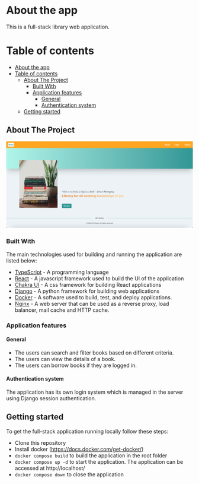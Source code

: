 # About the app
This is a full-stack library web application.

# Table of contents
- [About the app](#about-the-app)
- [Table of contents](#table-of-contents)
  - [About The Project](#about-the-project)
    - [Built With](#built-with)
    - [Application features](#application-features)
      - [General](#general)
      - [Authentication system](#authentication-system)
  - [Getting started](#getting-started)

## About The Project
![Frontpage](client/public/frontpage.png)

### Built With

The main technologies used for building and running the application are listed below:

- [TypeScript](https://www.typescriptlang.org/) - A programming language
- [React](https://react.dev/) - A javascript framework used to build the UI of the application 
- [Chakra UI](https://chakra-ui.com/) - A css framework for building React applications
- [Django](https://www.djangoproject.com/) - A python framework for building web applications
- [Docker](https://img.shields.io/badge/docker-%230db7ed.svg?style=for-the-badge&logo=docker&logoColor=white)  - A software used to build, test, and deploy applications.
- [Nginx](https://www.nginx.com/) - A web server that can be used as a reverse proxy, load balancer, mail cache and HTTP cache.

### Application features
#### General
  - The users can search and filter books based on different criteria.
  - The users can view the details of a book.
  - The users can borrow books if they are logged in.

#### Authentication system
The application has its own login system which is managed in the server using Django session authentication. 

## Getting started
To get the full-stack application running locally follow these steps:
- Clone this repository
- Install docker (https://docs.docker.com/get-docker/)
- `docker compose build` to build the application in the root folder
- `docker compose up -d` to start the application. The application can be accessed at http://localhost/
- `docker compose down` to close the application




